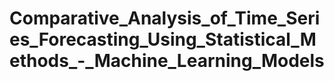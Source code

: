 # Comparative_Analysis_of_Time_Series_Forecasting_Using_Statistical_Methods_-_Machine_Learning_Models